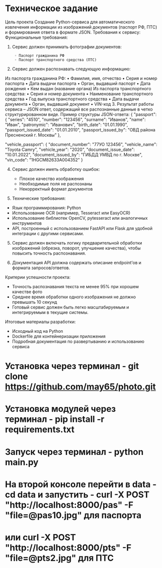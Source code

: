 # Техническое задание
Цель проекта
Создание Python-сервиса для автоматического извлечения информации из изображений документов (паспорт РФ, ПТС) и формирования ответа в формате JSON.
Требования к сервису:
Функциональные требования:
1. Сервис должен принимать фотографии документов:

        ◦ Паспорт гражданина РФ
        ◦ Паспорт транспортного средства (ПТС)
2. Сервис должен распознавать следующую информацию:

Из паспорта гражданина РФ:
    • Фамилия, имя, отчество
    • Серия и номер паспорта
    • Дата выдачи паспорта
    • Орган, выдавший паспорт
    • Дата рождения
    • Кем выдан (название органа)
Из паспорта транспортного средства:
    • Серия и номер документа
    • Наименование транспортного средства
    • Год выпуска транспортного средства
    • Дата выдачи документа
    • Орган, выдавший документ
    • VIN-код
3. Результат работы сервиса – JSON ответ, содержащий все распознанные данные в четко структурированном виде.
Пример структуры JSON-ответа:
{
    "passport": {
        "series": "4510",
        "number": "123456",
        "surname": "Иванов",
        "name": "Иван",
        "patronymic": "Иванович",
        "birth_date": "01.01.1990",
        "passport_issued_date": "01.01.2010",
        "passport_issued_by": "ОВД района Пресненский г. Москвы"
    },

"vehicle_passport": {
        "document_number": "77УО 123456",
        "vehicle_name": "Toyota Camry",
        "vehicle_year": "2020",
        "document_issue_date": "10.01.2022",
        "document_issued_by": "ГИБДД УМВД по г. Москве",
        "vin_code": "1HGCM82633A004352"
    }

4. Сервис должен иметь обработку ошибок:
   - Плохое качество изображения
   - Необходимые поля не распознаны
   - Некорректный формат документов

5. Технические требования:
- Язык программирования: Python
- Использование OCR (например, Tesseract или EasyOCR)
- Использование библиотек OpenCV, pytesseract или аналогичных инструментов
- API, построенный с использованием FastAPI или Flask для удобной интеграции с другими сервисами.

5. Сервис должен включать логику предварительной обработки изображений (обрезка, поворот, улучшение качества), чтобы повысить точность распознавания.

6. Документация API должна содержать описание endpoint’ов и формата запросов/ответов.

Критерии успешности проекта:
- Точность распознавания текста не менее 95% при хорошем качестве фото
- Среднее время обработки одного изображения не должно превышать 10 секунд
- Готовый сервис должен быть легко масштабируемым и интегрируемым в текущие системы.

Итоговые материалы разработки:
- Исходный код на Python
- Dockerfile для контейнеризации приложения
- Подробная документация по развертыванию и использованию сервиса

# Установка через терминал - git clone https://github.com/may65/photo.git
# Установка модулей через терминал - pip install -r requirements.txt
# Запуск через терминал - python main.py
# На второй консоле перейти в data - cd data и запустить - curl -X POST "http://localhost:8000/pas" -F "file=@pas10.jpg" для паспорта 
# или curl -X POST "http://localhost:8000/pts" -F "file=@pts2.jpg" для ПТС